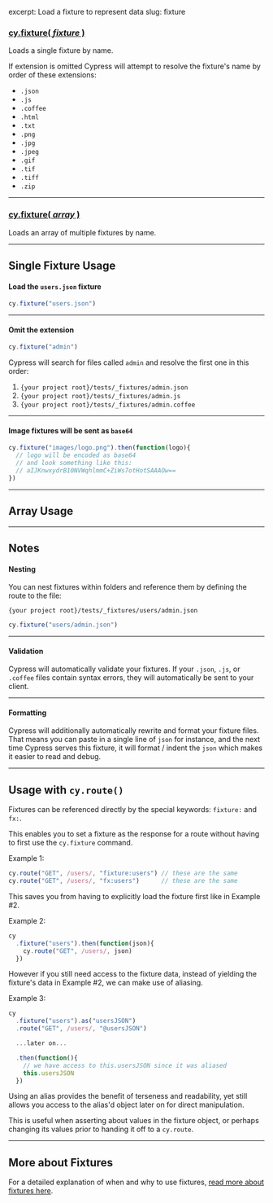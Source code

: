 excerpt: Load a fixture to represent data
slug: fixture

### [cy.fixture( *fixture* )](#single-fixture-usage)
Loads a single fixture by name.

If extension is omitted Cypress will attempt to resolve the fixture's name by order of these extensions:

* `.json`
* `.js`
* `.coffee`
* `.html`
* `.txt`
* `.png`
* `.jpg`
* `.jpeg`
* `.gif`
* `.tif`
* `.tiff`
* `.zip`

***

### [cy.fixture( *array* )](#array-usage)
Loads an array of multiple fixtures by name.

***

## Single Fixture Usage

#### Load the `users.json` fixture

```javascript
cy.fixture("users.json")
```

***

#### Omit the extension

```javascript
cy.fixture("admin")
```

Cypress will search for files called `admin` and resolve the first one in this order:

1. `{your project root}/tests/_fixtures/admin.json`
2. `{your project root}/tests/_fixtures/admin.js`
3. `{your project root}/tests/_fixtures/admin.coffee`

***

#### Image fixtures will be sent as `base64`

```javascript
cy.fixture("images/logo.png").then(function(logo){
  // logo will be encoded as base64
  // and look something like this:
  // aIJKnwxydrB10NVWqhlmmC+ZiWs7otHotSAAAOw==
})
```

***

## Array Usage

***

## Notes

#### Nesting

You can nest fixtures within folders and reference them by defining the route to the file:

`{your project root}/tests/_fixtures/users/admin.json`

```javascript
cy.fixture("users/admin.json")
```

***

#### Validation

Cypress will automatically validate your fixtures. If your `.json`, `.js`, or `.coffee`  files contain syntax errors, they will automatically be sent to your client.

***

#### Formatting

Cypress will additionally automatically rewrite and format your fixture files. That means you can paste in a single line of `json` for instance, and the next time Cypress serves this fixture, it will format / indent the `json` which makes it easier to read and debug.

***

## Usage with `cy.route()`

Fixtures can be referenced directly by the special keywords: `fixture:` and `fx:`.

This enables you to set a fixture as the response for a route without having to first use the `cy.fixture` command.

Example 1:

```javascript
cy.route("GET", /users/, "fixture:users") // these are the same
cy.route("GET", /users/, "fx:users")      // these are the same
```

This saves you from having to explicitly load the fixture first like in Example #2.

Example 2:

```javascript
cy
  .fixture("users").then(function(json){
    cy.route("GET", /users/, json)
  })
```

However if you still need access to the fixture data, instead of yielding the fixture's data in Example #2, we can make use of aliasing.

Example 3:

```javascript
cy
  .fixture("users").as("usersJSON")
  .route("GET", /users/, "@usersJSON")

  ...later on...

  .then(function(){
    // we have access to this.usersJSON since it was aliased
    this.usersJSON
  })
```

Using an alias provides the benefit of terseness and readability, yet still allows you access to the alias'd object later on for direct manipulation.

This is useful when asserting about values in the fixture object, or perhaps changing its values prior to handing it off to a `cy.route`.

***

## More about Fixtures

For a detailed explanation of when and why to use fixtures, [read more about fixtures here](/docs/creating-fixtures).
